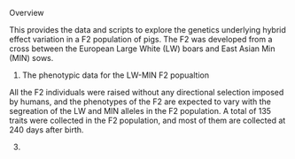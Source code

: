 Overview

This provides the data and scripts to explore the genetics underlying hybrid effect variation in a F2 population of pigs. The F2 was developed from a cross between the European Large White (LW) boars and East Asian Min (MIN) sows.

1. The phenotypic data for the LW-MIN F2 popualtion
   
  All the F2 individuals were raised without any directional selection imposed by humans, and the phenotypes of the F2 are expected to vary with the segreation of the LW and MIN alleles in the F2 population. A total of 135 traits were collected in the F2 population, and most of them are collected at 240 days after birth. 

3. 
